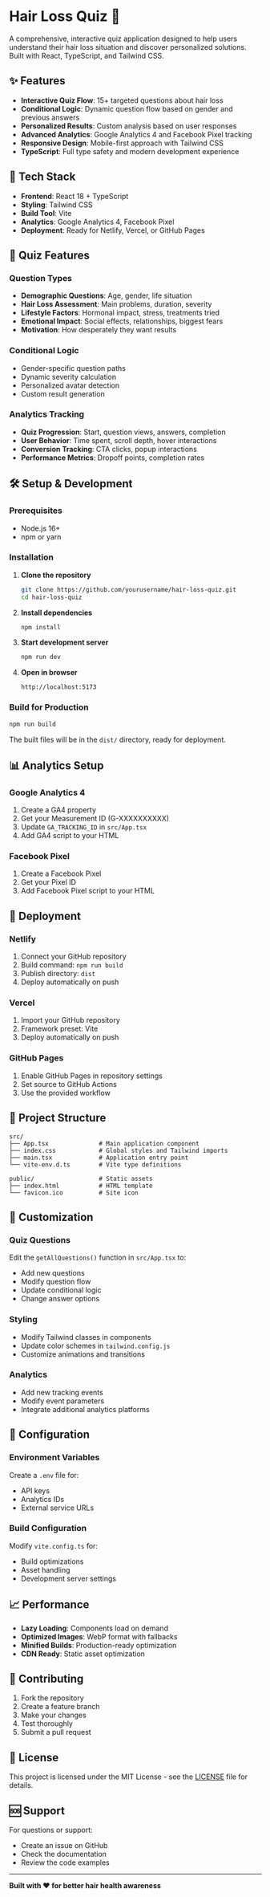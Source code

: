 # Hair Loss Quiz 🧬

A comprehensive, interactive quiz application designed to help users understand their hair loss situation and discover personalized solutions. Built with React, TypeScript, and Tailwind CSS.

## ✨ Features

- **Interactive Quiz Flow**: 15+ targeted questions about hair loss
- **Conditional Logic**: Dynamic question flow based on gender and previous answers
- **Personalized Results**: Custom analysis based on user responses
- **Advanced Analytics**: Google Analytics 4 and Facebook Pixel tracking
- **Responsive Design**: Mobile-first approach with Tailwind CSS
- **TypeScript**: Full type safety and modern development experience

## 🚀 Tech Stack

- **Frontend**: React 18 + TypeScript
- **Styling**: Tailwind CSS
- **Build Tool**: Vite
- **Analytics**: Google Analytics 4, Facebook Pixel
- **Deployment**: Ready for Netlify, Vercel, or GitHub Pages

## 📱 Quiz Features

### Question Types
- **Demographic Questions**: Age, gender, life situation
- **Hair Loss Assessment**: Main problems, duration, severity
- **Lifestyle Factors**: Hormonal impact, stress, treatments tried
- **Emotional Impact**: Social effects, relationships, biggest fears
- **Motivation**: How desperately they want results

### Conditional Logic
- Gender-specific question paths
- Dynamic severity calculation
- Personalized avatar detection
- Custom result generation

### Analytics Tracking
- **Quiz Progression**: Start, question views, answers, completion
- **User Behavior**: Time spent, scroll depth, hover interactions
- **Conversion Tracking**: CTA clicks, popup interactions
- **Performance Metrics**: Dropoff points, completion rates

## 🛠️ Setup & Development

### Prerequisites
- Node.js 16+ 
- npm or yarn

### Installation

1. **Clone the repository**
   ```bash
   git clone https://github.com/yourusername/hair-loss-quiz.git
   cd hair-loss-quiz
   ```

2. **Install dependencies**
   ```bash
   npm install
   ```

3. **Start development server**
   ```bash
   npm run dev
   ```

4. **Open in browser**
   ```
   http://localhost:5173
   ```

### Build for Production

```bash
npm run build
```

The built files will be in the `dist/` directory, ready for deployment.

## 📊 Analytics Setup

### Google Analytics 4
1. Create a GA4 property
2. Get your Measurement ID (G-XXXXXXXXXX)
3. Update `GA_TRACKING_ID` in `src/App.tsx`
4. Add GA4 script to your HTML

### Facebook Pixel
1. Create a Facebook Pixel
2. Get your Pixel ID
3. Add Facebook Pixel script to your HTML

## 🚀 Deployment

### Netlify
1. Connect your GitHub repository
2. Build command: `npm run build`
3. Publish directory: `dist`
4. Deploy automatically on push

### Vercel
1. Import your GitHub repository
2. Framework preset: Vite
3. Deploy automatically on push

### GitHub Pages
1. Enable GitHub Pages in repository settings
2. Set source to GitHub Actions
3. Use the provided workflow

## 📁 Project Structure

```
src/
├── App.tsx              # Main application component
├── index.css            # Global styles and Tailwind imports
├── main.tsx             # Application entry point
└── vite-env.d.ts        # Vite type definitions

public/                  # Static assets
├── index.html           # HTML template
└── favicon.ico          # Site icon
```

## 🎯 Customization

### Quiz Questions
Edit the `getAllQuestions()` function in `src/App.tsx` to:
- Add new questions
- Modify question flow
- Update conditional logic
- Change answer options

### Styling
- Modify Tailwind classes in components
- Update color schemes in `tailwind.config.js`
- Customize animations and transitions

### Analytics
- Add new tracking events
- Modify event parameters
- Integrate additional analytics platforms

## 🔧 Configuration

### Environment Variables
Create a `.env` file for:
- API keys
- Analytics IDs
- External service URLs

### Build Configuration
Modify `vite.config.ts` for:
- Build optimizations
- Asset handling
- Development server settings

## 📈 Performance

- **Lazy Loading**: Components load on demand
- **Optimized Images**: WebP format with fallbacks
- **Minified Builds**: Production-ready optimization
- **CDN Ready**: Static asset optimization

## 🤝 Contributing

1. Fork the repository
2. Create a feature branch
3. Make your changes
4. Test thoroughly
5. Submit a pull request

## 📄 License

This project is licensed under the MIT License - see the [LICENSE](LICENSE) file for details.

## 🆘 Support

For questions or support:
- Create an issue on GitHub
- Check the documentation
- Review the code examples

---

**Built with ❤️ for better hair health awareness**
